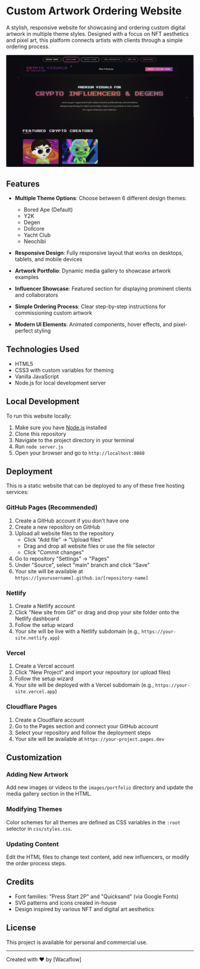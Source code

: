# Custom Artwork Ordering Website

A stylish, responsive website for showcasing and ordering custom digital artwork in multiple theme styles. Designed with a focus on NFT aesthetics and pixel art, this platform connects artists with clients through a simple ordering process.

![Website Preview](images/preview.png) 

## Features

- **Multiple Theme Options**: Choose between 6 different design themes:
  - Bored Ape (Default)
  - Y2K
  - Degen
  - Dollcore
  - Yacht Club
  - Neochibi

- **Responsive Design**: Fully responsive layout that works on desktops, tablets, and mobile devices

- **Artwork Portfolio**: Dynamic media gallery to showcase artwork examples

- **Influencer Showcase**: Featured section for displaying prominent clients and collaborators

- **Simple Ordering Process**: Clear step-by-step instructions for commissioning custom artwork

- **Modern UI Elements**: Animated components, hover effects, and pixel-perfect styling

## Technologies Used

- HTML5
- CSS3 with custom variables for theming
- Vanilla JavaScript
- Node.js for local development server

## Local Development

To run this website locally:

1. Make sure you have [Node.js](https://nodejs.org/) installed
2. Clone this repository
3. Navigate to the project directory in your terminal
4. Run `node server.js`
5. Open your browser and go to `http://localhost:8080`

## Deployment

This is a static website that can be deployed to any of these free hosting services:

### GitHub Pages (Recommended)
1. Create a GitHub account if you don't have one
2. Create a new repository on GitHub
3. Upload all website files to the repository
   - Click "Add file" → "Upload files"
   - Drag and drop all website files or use the file selector
   - Click "Commit changes"
4. Go to repository "Settings" → "Pages"
5. Under "Source", select "main" branch and click "Save"
6. Your site will be available at `https://[yourusername].github.io/[repository-name]`

### Netlify
1. Create a Netlify account
2. Click "New site from Git" or drag and drop your site folder onto the Netlify dashboard
3. Follow the setup wizard
4. Your site will be live with a Netlify subdomain (e.g., `https://your-site.netlify.app`)

### Vercel
1. Create a Vercel account
2. Click "New Project" and import your repository (or upload files)
3. Follow the setup wizard
4. Your site will be deployed with a Vercel subdomain (e.g., `https://your-site.vercel.app`)

### Cloudflare Pages
1. Create a Cloudflare account
2. Go to the Pages section and connect your GitHub account
3. Select your repository and follow the deployment steps
4. Your site will be available at `https://your-project.pages.dev`

## Customization

### Adding New Artwork

Add new images or videos to the `images/portfolio` directory and update the media gallery section in the HTML.

### Modifying Themes

Color schemes for all themes are defined as CSS variables in the `:root` selector in `css/styles.css`.

### Updating Content

Edit the HTML files to change text content, add new influencers, or modify the order process steps.

## Credits

- Font families: "Press Start 2P" and "Quicksand" (via Google Fonts)
- SVG patterns and icons created in-house
- Design inspired by various NFT and digital art aesthetics

## License

This project is available for personal and commercial use.

---

Created with ❤️ by [Wacaflow] 

